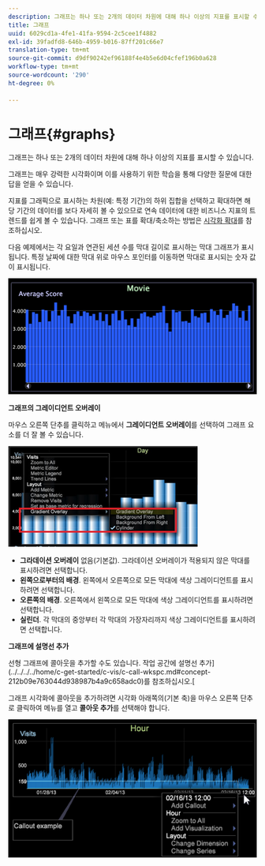 ```yaml
---
description: 그래프는 하나 또는 2개의 데이터 차원에 대해 하나 이상의 지표를 표시할 수 있습니다.
title: 그래프
uuid: 6029cd1a-4fe1-41fa-9594-2c5cee1f4882
exl-id: 39fadfd8-646b-4959-b016-87ff201c66e7
translation-type: tm+mt
source-git-commit: d9df90242ef96188f4e4b5e6d04cfef196b0a628
workflow-type: tm+mt
source-wordcount: '290'
ht-degree: 0%

---
```


# 그래프{#graphs}

그래프는 하나 또는 2개의 데이터 차원에 대해 하나 이상의 지표를 표시할 수 있습니다.

그래프는 매우 강력한 시각화이며 이를 사용하기 위한 학습을 통해 다양한 질문에 대한 답을 얻을 수 있습니다.

지표를 그래픽으로 표시하는 차원(예: 특정 기간)의 하위 집합을 선택하고 확대하면 해당 기간의 데이터를 보다 자세히 볼 수 있으므로 연속 데이터에 대한 비즈니스 지표의 트렌드를 쉽게 볼 수 있습니다. 그래프 또는 표를 확대/축소하는 방법은 [시각화 확대](../../../../home/c-get-started/c-vis/c-zoom-vis.md#concept-7e33670bb5344f78a316f1a84cc20530)를 참조하십시오.

다음 예제에서는 각 요일과 연관된 세션 수를 막대 길이로 표시하는 막대 그래프가 표시됩니다. 특정 날짜에 대한 막대 위로 마우스 포인터를 이동하면 막대로 표시되는 숫자 값이 표시됩니다.

![](assets/vis_Graph.png)

**그래프의 그레이디언트 오버레이**

마우스 오른쪽 단추를 클릭하고 메뉴에서 **그레이디언트 오버레이**&#x200B;를 선택하여 그래프 요소를 더 잘 볼 수 있습니다.

![](assets/6_51_gradient_graph.png)

* **그라데이션 오버레이**  없음(기본값). 그라데이션 오버레이가 적용되지 않은 막대를 표시하려면 선택합니다.
* **왼쪽으로부터의 배경**. 왼쪽에서 오른쪽으로 모든 막대에 색상 그레이디언트를 표시하려면 선택합니다.
* **오른쪽의 배경**. 오른쪽에서 왼쪽으로 모든 막대에 색상 그레이디언트를 표시하려면 선택합니다.
* **실린더**. 각 막대의 중앙부터 각 막대의 가장자리까지 색상 그레이디언트를 표시하려면 선택합니다.

**그래프에 설명선 추가**

선형 그래프에 콜아웃을 추가할 수도 있습니다. 작업 공간에 설명선 추가](../../../../home/c-get-started/c-vis/c-call-wkspc.md#concept-212b09e763044d938987b4a9c658adc0)를 참조하십시오.[

그래프 시각화에 콜아웃을 추가하려면 시각화 아래쪽의(기본 축)을 마우스 오른쪽 단추로 클릭하여 메뉴를 열고 **콜아웃 추가**&#x200B;를 선택해야 합니다.

![](assets/visualization_callout_linegraph.png)
